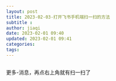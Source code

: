 ```yaml
---
layout: post
title: 2023-02-03-打开飞书手机端扫一扫的方法
subtitle :
author: jiaqi
date: 2023-02-01 09:40
updated: 2023-02-01 09:41
categories: 
tags:
---
```

```toc
```


更多-消息，再点右上角就有扫一扫了